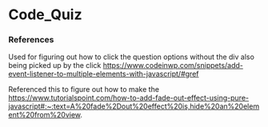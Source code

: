 # Code_Quiz



### References
Used for figuring out how to click the question options without the div also being picked up by the click
https://www.codeinwp.com/snippets/add-event-listener-to-multiple-elements-with-javascript/#gref

Referenced this to figure out how to make the 
https://www.tutorialspoint.com/how-to-add-fade-out-effect-using-pure-javascript#:~:text=A%20fade%2Dout%20effect%20is,hide%20an%20element%20from%20view.
